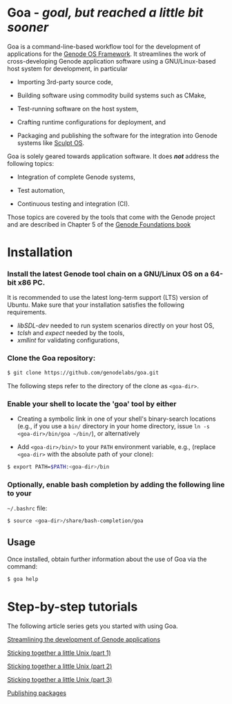 # Goa - *goal, but reached a little bit sooner*

Goa is a command-line-based workflow tool for the development of applications
for the [Genode OS Framework](https://genode.org). It streamlines the work of
cross-developing Genode application software using a GNU/Linux-based host
system for development, in particular

* Importing 3rd-party source code,

* Building software using commodity build systems such as CMake,

* Test-running software on the host system,

* Crafting runtime configurations for deployment, and

* Packaging and publishing the software for the integration into Genode
  systems like [Sculpt OS](https://genode.org/download/sculpt).

Goa is solely geared towards application software. It does ***not*** address the
following topics:

* Integration of complete Genode systems,

* Test automation,

* Continuous testing and integration (CI).

Those topics are covered by the tools that come with the Genode project and
are described in Chapter 5 of the 
[Genode Foundations book](https://genode.org/documentation/genode-foundations/23.05/development/index.html)


# Installation

### Install the latest Genode tool chain on a GNU/Linux OS on a 64-bit x86 PC.
  It is recommended to use the latest long-term support (LTS) version of
  Ubuntu. Make sure that your installation satisfies the following
  requirements.

  * _libSDL-dev_ needed to run system scenarios directly on your host OS,
  * _tclsh_ and _expect_ needed by the tools,
  * _xmllint_ for validating configurations,

### Clone the Goa repository:

```sh
$ git clone https://github.com/genodelabs/goa.git
```

  The following steps refer to the directory of the clone as `<goa-dir>`.

### Enable your shell to locate the 'goa' tool by either

  * Creating a symbolic link in one of your shell's binary-search
    locations (e.g., if you use a `bin/` directory in your home directory,
    issue `ln -s <goa-dir>/bin/goa ~/bin/`), or alternatively

  * Add `<goa-dir>/bin/>` to your `PATH` environment variable, e.g.,
    (replace `<goa-dir>` with the absolute path of your clone):

```sh
$ export PATH=$PATH:<goa-dir>/bin
```

### Optionally, enable bash completion by adding the following line to your
  `~/.bashrc` file:

```sh
$ source <goa-dir>/share/bash-completion/goa
```

## Usage

Once installed, obtain further information about the use of Goa via the command:

```sh
$ goa help
```

# Step-by-step tutorials

The following article series gets you started with using Goa.

[Streamlining the development of Genode applications](https://genodians.org/nfeske/2019-11-25-goa)

[Sticking together a little Unix (part 1)](https://genodians.org/nfeske/2019-12-13-goa-unix-bash)

[Sticking together a little Unix (part 2)](https://genodians.org/nfeske/2019-12-19-goa-unix-terminal)

[Sticking together a little Unix (part 3)](https://genodians.org/nfeske/2019-12-22-goa-unix-pipes)

[Publishing packages](https://genodians.org/nfeske/2020-01-16-goa-publish)
